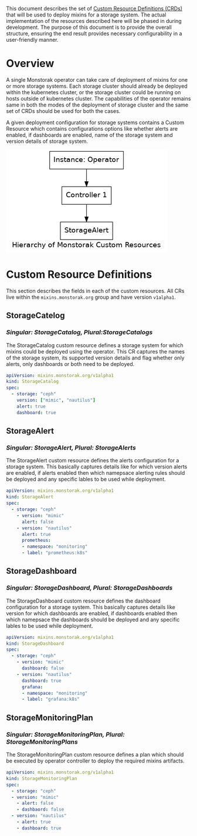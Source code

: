 This document describes the set of [Custom Resource Definitions
(CRDs)](https://kubernetes.io/docs/concepts/extend-kubernetes/api-extension/custom-resources/)
that will be used to deploy mixins for a storage system. The actual implementation
of the resources described here will be phased in during development. The
purpose of this document is to provide the overall structure, ensuring the end
result provides necessary configurability in a user-friendly manner.

# Overview

A single Monstorak operator can take care of deployment of mixins for one or
more storage systems. Each storage cluster should already be deployed within
the kubernetes cluster, or the storage cluster could be running on hosts outside
of kubernetes cluster. The capabilities of the operator remains same in both
the modes of the deployment of storage cluster and the same set of CRDs should
be used for both the cases.

A given deployment configuration for storage systems contains a Custom Resource
which contains configurations options like whether alerts are enabled, if
dashboards are enabled, name of the storage system and version details of storage
system.

![Hierarchy of monstorak custom resources](crd_hierarchy.dot.png)

# Custom Resource Definitions

This section describes the fields in each of the custom resources.
All CRs live within the `mixins.monstorak.org` group and have version
`v1alpha1`.

## **StorageCatelog**

### *Singular: StorageCatalog, Plural:StorageCatalogs*

The StorageCatalog custom resource defines a storage system for which mixins could
be deployed using the operator. This CR captures the names of the storage system,
its supported version details and flag whether only alerts, only dashboards or
both need to be deployed.

```YAML
apiVersion: mixins.monstorak.org/v1alpha1
kind: StorageCatalog
spec:
  - storage: "ceph"
    version: ["mimic", "nautilus"]
    alert: true
    dashboard: true
```

## **StorageAlert**

### *Singular: StorageAlert, Plural: StorageAlerts*

The StorageAlert custom resource defines the alerts configuration for a storage
system. This basically captures details like for which version alerts are enabled,
if alerts enabled then which namepsace alerting rules should be deployed and
any specific lables to be used while deployment.

```YAML
apiVersion: mixins.monstorak.org/v1alpha1
kind: StorageAlert
spec:
  - storage: "ceph"
    - version: "mimic"
      alert: false
    - version: "nautilus"
      alert: true
      prometheus:
      - namespace: "monitoring"
      - label: "prometheus:k8s"
```

## **StorageDashboard**

### *Singular: StorageDashboard, Plural: StorageDashboards*

The StorageDashboard custom resource defines the dashboard configuration for
a storage system. This basically captures details like version for which
dashboards are enabled, if dashboards enabled then which namepsace the
dashboards should be deployed and any specific lables to be used while deployment.

```YAML
apiVersion: mixins.monstorak.org/v1alpha1
kind: StorageDashboard
spec:
  - storage: "ceph"
    - version: "mimic"
      dashboard: false
    - version: "nautilus"
      dashboard: true
      grafana:
      - namespace: "monitoring"
      - label: "grafana:k8s"
```

## **StorageMonitoringPlan**

### *Singular: StorageMonitoringPlan, Plural: StorageMonitoringPlans*

The StorageMonitoringPlan custom resource defines a plan which should be
executed by operator controller to deploy the required mixins artifacts.

```YAML
apiVersion: mixins.monstorak.org/v1alpha1
kind: StorageMonitoringPlan
spec:
  - storage: "ceph"
  - version: "mimic"
    - alert: false
    - dashbaord: false
  - version: "nautilus"
    - alert: true
    - dashboard: true
```
